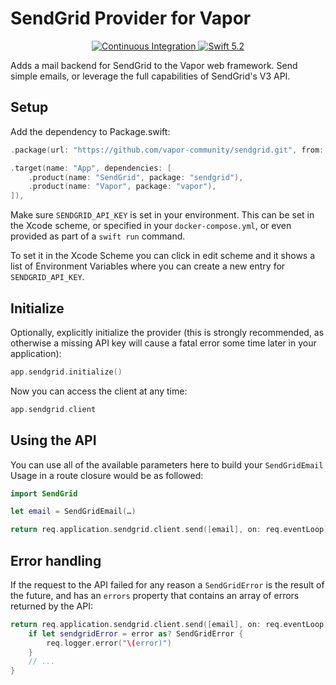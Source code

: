 # SendGrid Provider for Vapor

<p align="center">
    <a href="https://github.com/vapor-community/sendgrid/actions">
        <img src="https://github.com/vapor-community/sendgrid/workflows/test/badge.svg" alt="Continuous Integration">
    </a>
    <a href="https://swift.org">
        <img src="http://img.shields.io/badge/swift-5.2-brightgreen.svg" alt="Swift 5.2">
    </a>
</p>

Adds a mail backend for SendGrid to the Vapor web framework. Send simple emails,
or leverage the full capabilities of SendGrid's V3 API.

## Setup
Add the dependency to Package.swift:

~~~~swift
.package(url: "https://github.com/vapor-community/sendgrid.git", from: "4.0.0")
~~~~

~~~~swift
.target(name: "App", dependencies: [
    .product(name: "SendGrid", package: "sendgrid"),
    .product(name: "Vapor", package: "vapor"),
]),
~~~~

Make sure `SENDGRID_API_KEY` is set in your environment. This can be set in the
Xcode scheme, or specified in your `docker-compose.yml`, or even provided as
part of a `swift run` command.

To set it in the Xcode Scheme you can click in edit scheme and it shows a list of
Environment Variables where you can create a new entry for `SENDGRID_API_KEY`.

## Initialize

Optionally, explicitly initialize the provider (this is strongly recommended, as
otherwise a missing API key will cause a fatal error some time later in your
application):

~~~~swift
app.sendgrid.initialize()
~~~~

Now you can access the client at any time:
~~~~swift
app.sendgrid.client
~~~~

## Using the API

You can use all of the available parameters here to build your `SendGridEmail`
Usage in a route closure would be as followed:

~~~~swift
import SendGrid

let email = SendGridEmail(…)

return req.application.sendgrid.client.send([email], on: req.eventLoop)
~~~~

## Error handling
If the request to the API failed for any reason a `SendGridError` is the result
of the future, and has an `errors` property that contains an array of errors
returned by the API:

~~~~swift
return req.application.sendgrid.client.send([email], on: req.eventLoop).flatMapError { error in
    if let sendgridError = error as? SendGridError {
        req.logger.error("\(error)")
    }
    // ...
}
~~~~
